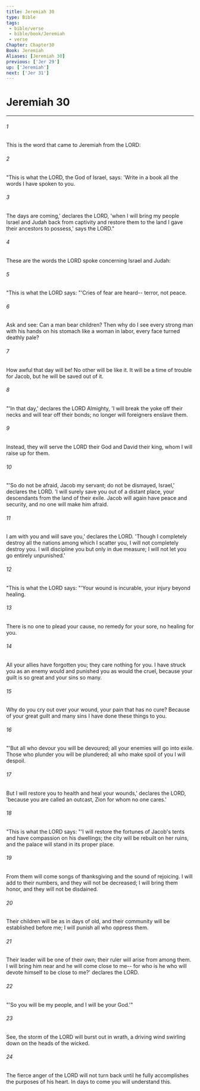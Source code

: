 ```yaml
---
title: Jeremiah 30
type: Bible
tags:
 - bible/verse
 - bible/book/Jeremiah
 - verse
Chapter: Chapter30
Book: Jeremiah
Aliases: [Jeremiah 30]
previous: ['Jer 29']
up: ['Jeremiah']
next: ['Jer 31']
---
```

# Jeremiah 30

***


###### 1 
This is the word that came to Jeremiah from the LORD: 

###### 2 
"This is what the LORD, the God of Israel, says: 'Write in a book all the words I have spoken to you. 

###### 3 
The days are coming,' declares the LORD, 'when I will bring my people Israel and Judah back from captivity and restore them to the land I gave their ancestors to possess,' says the LORD." 

###### 4 
These are the words the LORD spoke concerning Israel and Judah: 

###### 5 
"This is what the LORD says: "'Cries of fear are heard-- terror, not peace. 

###### 6 
Ask and see: Can a man bear children? Then why do I see every strong man with his hands on his stomach like a woman in labor, every face turned deathly pale? 

###### 7 
How awful that day will be! No other will be like it. It will be a time of trouble for Jacob, but he will be saved out of it. 

###### 8 
"'In that day,' declares the LORD Almighty, 'I will break the yoke off their necks and will tear off their bonds; no longer will foreigners enslave them. 

###### 9 
Instead, they will serve the LORD their God and David their king, whom I will raise up for them. 

###### 10 
"'So do not be afraid, Jacob my servant; do not be dismayed, Israel,' declares the LORD. 'I will surely save you out of a distant place, your descendants from the land of their exile. Jacob will again have peace and security, and no one will make him afraid. 

###### 11 
I am with you and will save you,' declares the LORD. 'Though I completely destroy all the nations among which I scatter you, I will not completely destroy you. I will discipline you but only in due measure; I will not let you go entirely unpunished.' 

###### 12 
"This is what the LORD says: "'Your wound is incurable, your injury beyond healing. 

###### 13 
There is no one to plead your cause, no remedy for your sore, no healing for you. 

###### 14 
All your allies have forgotten you; they care nothing for you. I have struck you as an enemy would and punished you as would the cruel, because your guilt is so great and your sins so many. 

###### 15 
Why do you cry out over your wound, your pain that has no cure? Because of your great guilt and many sins I have done these things to you. 

###### 16 
"'But all who devour you will be devoured; all your enemies will go into exile. Those who plunder you will be plundered; all who make spoil of you I will despoil. 

###### 17 
But I will restore you to health and heal your wounds,' declares the LORD, 'because you are called an outcast, Zion for whom no one cares.' 

###### 18 
"This is what the LORD says: "'I will restore the fortunes of Jacob's tents and have compassion on his dwellings; the city will be rebuilt on her ruins, and the palace will stand in its proper place. 

###### 19 
From them will come songs of thanksgiving and the sound of rejoicing. I will add to their numbers, and they will not be decreased; I will bring them honor, and they will not be disdained. 

###### 20 
Their children will be as in days of old, and their community will be established before me; I will punish all who oppress them. 

###### 21 
Their leader will be one of their own; their ruler will arise from among them. I will bring him near and he will come close to me-- for who is he who will devote himself to be close to me?' declares the LORD. 

###### 22 
"'So you will be my people, and I will be your God.'" 

###### 23 
See, the storm of the LORD will burst out in wrath, a driving wind swirling down on the heads of the wicked. 

###### 24 
The fierce anger of the LORD will not turn back until he fully accomplishes the purposes of his heart. In days to come you will understand this. 
